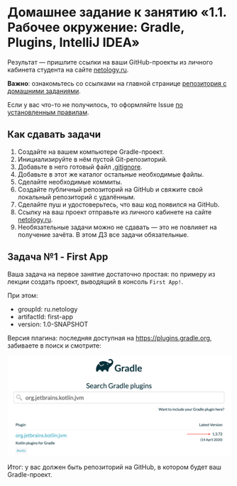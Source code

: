 # Домашнее задание к занятию «1.1. Рабочее окружение: Gradle, Plugins, IntelliJ IDEA»

Результат — пришлите ссылки на ваши GitHub-проекты из личного кабинета студента на сайте [netology.ru](https://netology.ru).

**Важно**: ознакомьтесь со ссылками на главной странице [репозитория с домашними заданиями](../README.md).

Если у вас что-то не получилось, то оформляйте Issue [по установленным правилам](../report-requirements.md).

## Как сдавать задачи

1. Создайте на вашем компьютере Gradle-проект.
1. Инициализируйте в нём пустой Git-репозиторий.
1. Добавьте в него готовый файл [.gitignore](../.gitignore).
1. Добавьте в этот же каталог остальные необходимые файлы.
1. Сделайте необходимые коммиты.
1. Создайте публичный репозиторий на GitHub и свяжите свой локальный репозиторий с удалённым.
1. Сделайте пуш и удостоверьтесь, что ваш код появился на GitHub.
1. Ссылку на ваш проект отправьте из личного кабинете на сайте [netology.ru](https://netology.ru).
1. Необязательные задачи можно не сдавать — это не повлияет на получение зачёта. В этом ДЗ все задачи обязательные.

## Задача №1 - First App

Ваша задача на первое занятие достаточно простая: по примеру из лекции создать проект, выводящий в консоль `First App!`.

При этом:
* groupId: ru.netology
* artifactId: first-app
* version: 1.0-SNAPSHOT

Версия плагина: последняя доступная на https://plugins.gradle.org, забиваете в поиск и смотрите:

![](pic/gradle-plugins.png)

Итог: у вас должен быть репозиторий на GitHub, в котором будет ваш Gradle-проект.
